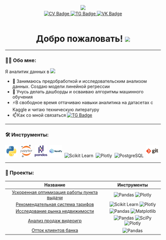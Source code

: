 <div id="header" align="center">
  <img src="https://i.giphy.com/media/v1.Y2lkPTc5MGI3NjExY3JraGw4NGRycWM3aThwdjh4ZjYybml4emYzdWZweGJibmJvYXh1byZlcD12MV9pbnRlcm5hbF9naWZfYnlfaWQmY3Q9cw/jdPMeyv9rn0hZHh8n9/giphy.gif" width="150"/>
  <div id="badges">
    <a href="https://hh.ru/resume/7de7ccc1ff0c9ff4210039ed1f464a66663647">
      <img src="https://img.shields.io/badge/CV-red?style=for-the-badge&logo=readdotcv&logoColor=white" alt="CV Badge"/>
    </a>
    <a href="https://t.me/PetrusPrimus">
      <img src="https://img.shields.io/badge/Tg-white?style=for-the-badge&logo=telegram&logoColor=blue" alt="TG Badge"/>
    </a>
    <a href="https://vk.com/id175387906">
      <img src="https://img.shields.io/badge/VK-blue?style=for-the-badge&logo=vk&logoColor=white" alt="VK Badge"/>
    </a>
  </div>
  <img src="https://komarev.com/ghpvc/?username=PetrusPrimus-lab&style=flat-square&color=blue" alt=""/>
  <h1> 
    Добро пожаловать! 
    <img src="https://media.giphy.com/media/hvRJCLFzcasrR4ia7z/giphy.gif" width="30px"/>
  </h1>
</div>

---

### :man_technologist: Обо мне:
Я аналитик данных в [<img src="https://upload.wikimedia.org/wikipedia/ru/2/2d/Gazprom-Logo-rus.svg" width="50">](https://avsv.gazprom-neft.ru/)
- 🔭 Занимаюсь предобработкой и исследовательским анализом данных. Создаю модели линейной регрессии
- 🌱 Учусь делать дашборды и осваиваю алгоритмы машинного обучения
- ⚡В свободное время оттачиваю навыки аналитика на датасетах с Kaggle и читаю техническую литературу
- 📫Как со мной связаться [![TG Badge](https://img.shields.io/badge/-PetrusPrimus-white?style=flat&logo=telegram&logoColor=blue)](https://t.me/PetrusPrimus)

---

### :hammer_and_wrench: Инструменты:
<div>
  <img src="https://github.com/devicons/devicon/raw/master/icons/python/python-original.svg" title="Python" alt="Python" width="40" height="40"/>&nbsp;
  <img src="https://github.com/devicons/devicon/raw/master/icons/jupyter/jupyter-original-wordmark.svg" title="Jupyter" alt="Jupyter" width="40" height="40"/>&nbsp;
  <img src="https://github.com/devicons/devicon/raw/master/icons/pandas/pandas-original-wordmark.svg" title="Pandas" alt="Pandas" width="40" height="40"/>&nbsp;
  <img src="https://github.com/devicons/devicon/raw/master/icons/numpy/numpy-original-wordmark.svg" title="Numpy" alt="Numpy" width="40" height="40"/>&nbsp;
  <img src="https://img.shields.io/badge/Sklearn-white?style=flat-square&amp;logo=scikitlearn&amp;logoColor=black" title="Scikit Learn" alt="Scikit Learn" width="60" height="30"/>&nbsp;
  <img src="https://img.shields.io/badge/Plotly-white?style=flat-square&amp;logo=plotly&amp;logoColor=black" title="Plotly" alt="Plotly" width="60" height="30"/>&nbsp;
  <img src="https://img.shields.io/badge/PostgreSQL-black?style=flat-square&amp;logo=postgresql&amp;logoColor=white" title="PostgreSQL" alt="PostgreSQL" width="70" height="30"/>&nbsp;
  <img src="https://github.com/devicons/devicon/blob/master/icons/git/git-original-wordmark.svg" title="Git" **alt="Git" width="40" height="40"/>
</div>

---

### 📶 Проекты:
| Название  | Инструменты |
| ------------- | ------------- |
| <div align="center">[Ускоренная оптимизация работы пункта выдачи](https://github.com/PetrusPrimus-lab/Data_analysis_projects/tree/main/Business_projects/TSUM)</div> | <div align="center"> <img src="https://img.shields.io/badge/Pandas-black?style=flat-square&amp;logo=pandas&amp;logoColor=orange" title="Pandas" alt="Pandas" width="70" height="20"/> <img src="https://img.shields.io/badge/Plotly-black?style=flat-square&amp;logo=plotly&amp;logoColor=orange" title="Plotly" alt="Plotly" width="70" height="20"/> </div> |
| <div align="center">[Рекомендательная система тарифов](https://github.com/PetrusPrimus-lab/Data_analysis_projects/tree/main/Yandex_Practicum_Projects/tariffs_recommendation) </div> | <div align="center"> <img src="https://img.shields.io/badge/Sklearn-black?style=flat-square&amp;logo=scikitlearn&amp;logoColor=orange" title="Scikit Learn" alt="Scikit Learn" width="70" height="20"/> <img src="https://img.shields.io/badge/Plotly-black?style=flat-square&amp;logo=plotly&amp;logoColor=orange" title="Plotly" alt="Plotly" width="70" height="20"/>  </div>|
| <div align="center">[Исследование рынка недвижимости](https://github.com/PetrusPrimus-lab/Data_analysis_projects/tree/main/Yandex_Practicum_Projects/real_estate_market_analysis) </div> | <div align="center"> <img src="https://img.shields.io/badge/Pandas-black?style=flat-square&amp;logo=pandas&amp;logoColor=orange" title="Pandas" alt="Pandas" width="70" height="20"/> <img src="https://img.shields.io/badge/MatPlotlib-black?style=flat-square" title="Matplotlib" alt="Matplotlib" width="70" height="20"/>  </div>|
| <div align="center">[Анализ продаж видеоигр](https://github.com/PetrusPrimus-lab/Data_analysis_projects/tree/main/Yandex_Practicum_Projects/games_sales_analysis)</div> | <div align="center"> <img src="https://img.shields.io/badge/Pandas-black?style=flat-square&amp;logo=pandas&amp;logoColor=orange" title="Pandas" alt="Pandas" width="70" height="20"/> <img src="https://img.shields.io/badge/SciPy-black?style=flat-square" title="SciPy" alt="SciPy" width="70" height="20"/> <img src="https://img.shields.io/badge/Plotly-black?style=flat-square&amp;logo=plotly&amp;logoColor=orange" title="Plotly" alt="Plotly" width="70" height="20"/> </div>|
| <div align="center">[Отток клиентов банка](https://github.com/PetrusPrimus-lab/Data_analysis_projects/tree/main/Yandex_Practicum_Projects/credit_scoring)</div> | <div align="center"> <img src="https://img.shields.io/badge/Pandas-black?style=flat-square&amp;logo=pandas&amp;logoColor=orange" title="Pandas" alt="Pandas" width="70" height="20" align="center"/> </div> |
